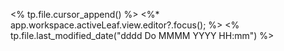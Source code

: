 <% tp.file.cursor_append() %> <%* app.workspace.activeLeaf.view.editor?.focus(); %> <% tp.file.last_modified_date("dddd Do MMMM YYYY HH:mm") %>
